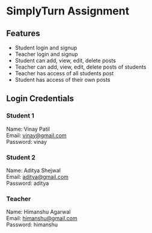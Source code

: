 # SimplyTurn Assignment

## Features
* Student login and signup
* Teacher login and signup
* Student can add, view, edit, delete posts
* Teacher can add, view, edit, delete posts of students
* Teacher has access of all students post
* Student has access of their own posts

## Login Credentials
### Student 1
Name: Vinay Patil  
Email: vinay@gmail.com  
Password: vinay  

### Student 2
Name: Aditya Shejwal  
Email: aditya@gmail.com  
Password: aditya  

### Teacher
Name: Himanshu Agarwal  
Email: himanshu@gmail.com  
Password: himanshu  